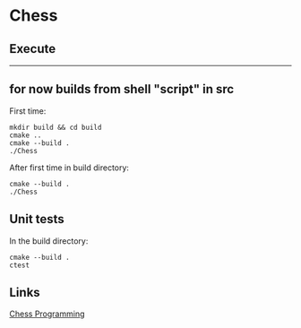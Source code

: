 # Chess

## Execute
------------------
for now builds from shell "script" in src
------------------
First time:
```
mkdir build && cd build
cmake ..
cmake --build .
./Chess
```
After first time in build directory:
```
cmake --build .
./Chess
```

## Unit tests

In the build directory:
```
cmake --build .
ctest
```

## Links
[Chess Programming](https://www.chessprogramming.org/Main_Page)
